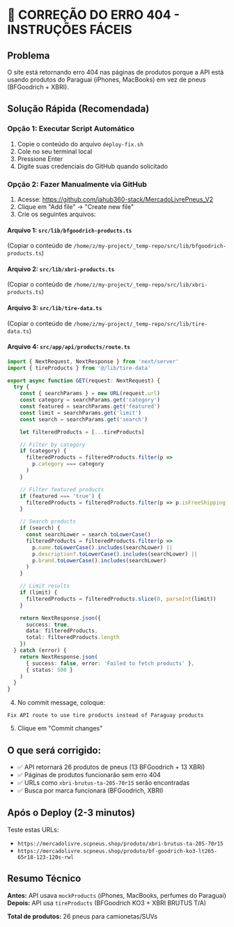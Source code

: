 # 🚀 CORREÇÃO DO ERRO 404 - INSTRUÇÕES FÁCEIS

## Problema
O site está retornando erro 404 nas páginas de produtos porque a API está usando produtos do Paraguai (iPhones, MacBooks) em vez de pneus (BFGoodrich + XBRI).

## Solução Rápida (Recomendada)

### Opção 1: Executar Script Automático
1. Copie o conteúdo do arquivo `deploy-fix.sh` 
2. Cole no seu terminal local
3. Pressione Enter
4. Digite suas credenciais do GitHub quando solicitado

### Opção 2: Fazer Manualmente via GitHub
1. Acesse: https://github.com/iahub360-stack/MercadoLivrePneus_V2
2. Clique em "Add file" → "Create new file"
3. Crie os seguintes arquivos:

#### Arquivo 1: `src/lib/bfgoodrich-products.ts`
(Copiar o conteúdo de `/home/z/my-project/_temp-repo/src/lib/bfgoodrich-products.ts`)

#### Arquivo 2: `src/lib/xbri-products.ts`  
(Copiar o conteúdo de `/home/z/my-project/_temp-repo/src/lib/xbri-products.ts`)

#### Arquivo 3: `src/lib/tire-data.ts`
(Copiar o conteúdo de `/home/z/my-project/_temp-repo/src/lib/tire-data.ts`)

#### Arquivo 4: `src/app/api/products/route.ts`
```typescript
import { NextRequest, NextResponse } from 'next/server'
import { tireProducts } from '@/lib/tire-data'

export async function GET(request: NextRequest) {
  try {
    const { searchParams } = new URL(request.url)
    const category = searchParams.get('category')
    const featured = searchParams.get('featured')
    const limit = searchParams.get('limit')
    const search = searchParams.get('search')

    let filteredProducts = [...tireProducts]

    // Filter by category
    if (category) {
      filteredProducts = filteredProducts.filter(p => 
        p.category === category
      )
    }

    // Filter featured products
    if (featured === 'true') {
      filteredProducts = filteredProducts.filter(p => p.isFreeShipping)
    }

    // Search products
    if (search) {
      const searchLower = search.toLowerCase()
      filteredProducts = filteredProducts.filter(p =>
        p.name.toLowerCase().includes(searchLower) ||
        p.description?.toLowerCase().includes(searchLower) ||
        p.brand.toLowerCase().includes(searchLower)
      )
    }

    // Limit results
    if (limit) {
      filteredProducts = filteredProducts.slice(0, parseInt(limit))
    }

    return NextResponse.json({
      success: true,
      data: filteredProducts,
      total: filteredProducts.length
    })
  } catch (error) {
    return NextResponse.json(
      { success: false, error: 'Failed to fetch products' },
      { status: 500 }
    )
  }
}
```

4. No commit message, coloque:
```
Fix API route to use tire products instead of Paraguay products
```

5. Clique em "Commit changes"

## O que será corrigido:

- ✅ API retornará 26 produtos de pneus (13 BFGoodrich + 13 XBRI)
- ✅ Páginas de produtos funcionarão sem erro 404
- ✅ URLs como `xbri-brutus-ta-205-70r15` serão encontradas
- ✅ Busca por marca funcionará (BFGoodrich, XBRI)

## Após o Deploy (2-3 minutos)

Teste estas URLs:
- `https://mercadolivre.scpneus.shop/produto/xbri-brutus-ta-205-70r15`
- `https://mercadolivre.scpneus.shop/produto/bf-goodrich-ko3-lt265-65r18-123-120s-rwl`

## Resumo Técnico

**Antes:** API usava `mockProducts` (iPhones, MacBooks, perfumes do Paraguai)  
**Depois:** API usa `tireProducts` (BFGoodrich KO3 + XBRI BRUTUS T/A)

**Total de produtos:** 26 pneus para camionetas/SUVs